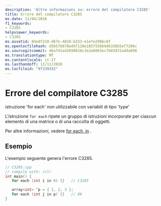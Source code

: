 ```yaml
---
description: 'Altre informazioni su: errore del compilatore C3285'
title: Errore del compilatore C3285
ms.date: 11/04/2016
f1_keywords:
- C3285
helpviewer_keywords:
- C3285
ms.assetid: 04e8f210-d67e-4810-b153-e1efe2986c8f
ms.openlocfilehash: d5b57b878ed47118e1857558b9d633bb5ef7286c
ms.sourcegitcommit: d6af41e42699628c3e2e6063ec7b03931a49a098
ms.translationtype: MT
ms.contentlocale: it-IT
ms.lasthandoff: 12/11/2020
ms.locfileid: "97339332"
---
```

# <a name="compiler-error-c3285"></a>Errore del compilatore C3285

istruzione 'for each' non utilizzabile con variabili di tipo 'type'

L'istruzione `for each` ripete un gruppo di istruzioni incorporate per ciascun elemento di una matrice o di una raccolta di oggetti.

Per altre informazioni, vedere [for each, in](../../dotnet/for-each-in.md) .

## <a name="example"></a>Esempio

L'esempio seguente genera l'errore C3285.

```cpp
// C3285.cpp
// compile with: /clr
int main() {
   for each (int i in 0) {}   // C3285

   array<int> ^p = { 1, 2, 3 };
   for each (int j in p) {}   // OK
}
```
